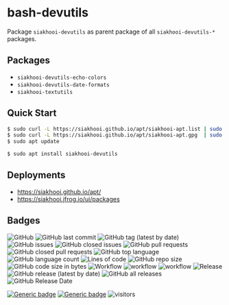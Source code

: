 # bash-devutils

Package `siakhooi-devutils` as parent package of all `siakhooi-devutils-*` packages.

## Packages

- `siakhooi-devutils-echo-colors`
- `siakhooi-devutils-date-formats`
- `siakhooi-textutils`

## Quick Start

```bash
$ sudo curl -L https://siakhooi.github.io/apt/siakhooi-apt.list | sudo tee /etc/apt/sources.list.d/siakhooi-apt.list > /dev/null
$ sudo curl -L https://siakhooi.github.io/apt/siakhooi-apt.gpg  | sudo tee /usr/share/keyrings/siakhooi-apt.gpg > /dev/null
$ sudo apt update

$ sudo apt install siakhooi-devutils
```

## Deployments

- <https://siakhooi.github.io/apt/>
- <https://siakhooi.jfrog.io/ui/packages>

## Badges

![GitHub](https://img.shields.io/github/license/siakhooi/bash-devutils?logo=github)
![GitHub last commit](https://img.shields.io/github/last-commit/siakhooi/bash-devutils?logo=github)
![GitHub tag (latest by date)](https://img.shields.io/github/v/tag/siakhooi/bash-devutils?logo=github)
![GitHub issues](https://img.shields.io/github/issues/siakhooi/bash-devutils?logo=github)
![GitHub closed issues](https://img.shields.io/github/issues-closed/siakhooi/bash-devutils?logo=github)
![GitHub pull requests](https://img.shields.io/github/issues-pr-raw/siakhooi/bash-devutils?logo=github)
![GitHub closed pull requests](https://img.shields.io/github/issues-pr-closed-raw/siakhooi/bash-devutils?logo=github)
![GitHub top language](https://img.shields.io/github/languages/top/siakhooi/bash-devutils?logo=github)
![GitHub language count](https://img.shields.io/github/languages/count/siakhooi/bash-devutils?logo=github)
![Lines of code](https://img.shields.io/tokei/lines/github/siakhooi/bash-devutils?logo=github)
![GitHub repo size](https://img.shields.io/github/repo-size/siakhooi/bash-devutils?logo=github)
![GitHub code size in bytes](https://img.shields.io/github/languages/code-size/siakhooi/bash-devutils?logo=github)
![Workflow](https://img.shields.io/badge/Workflow-github-purple)
![workflow](https://github.com/siakhooi/bash-devutils/actions/workflows/workflow-build-with-quality-checks.yml/badge.svg)
![workflow](https://github.com/siakhooi/bash-devutils/actions/workflows/workflow-deployments.yml/badge.svg)
![Release](https://img.shields.io/badge/Release-github-purple)
![GitHub release (latest by date)](https://img.shields.io/github/v/release/siakhooi/bash-devutils?label=GPR%20release&logo=github)
![GitHub all releases](https://img.shields.io/github/downloads/siakhooi/bash-devutils/total?color=33cb56&logo=github)
![GitHub Release Date](https://img.shields.io/github/release-date/siakhooi/bash-devutils?logo=github)

[![Generic badge](https://img.shields.io/badge/Funding-BuyMeACoffee-33cb56.svg)](https://www.buymeacoffee.com/siakhooi)
[![Generic badge](https://img.shields.io/badge/Funding-Ko%20Fi-33cb56.svg)](https://ko-fi.com/siakhooi)
![visitors](https://visitor-badge.glitch.me/badge?page_id=siakhooi.bash-devutils&left_color=grey&right_color=#33cb56)
